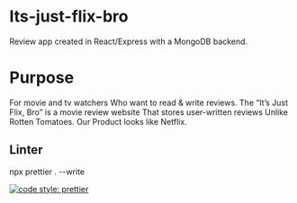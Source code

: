 # Its-just-flix-bro

Review app created in React/Express with a MongoDB backend.

# Purpose

For movie and tv watchers Who want to read & write reviews. The “It’s Just Flix, Bro” is a movie review website That stores user-written reviews Unlike Rotten Tomatoes. Our Product looks like Netflix.

## Linter

npx prettier . --write

[![code style: prettier](https://img.shields.io/badge/code_style-prettier-ff69b4.svg?style=flat-square)](https://github.com/prettier/prettier)
